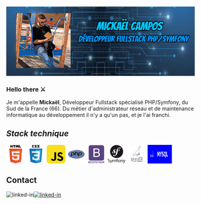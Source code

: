  ![cover](https://github.com/mickaelcampos66/mickaelcampos66/blob/main/img/cover.PNG)


 
### Hello there ⚔️ 

Je m'appelle **Mickaël**, Développeur Fullstack spécialisé PHP/Symfony, du Sud de la France (66).
Du métier d'administrateur réseau et de maintenance informatique au développement il n'y a qu'un pas, et je l'ai franchi.



## *Stack technique*


<span><img width="50" height="50" src="https://github.com/mickaelcampos66/mickaelcampos66/blob/main/img/html.svg"></span>
<span><img width="50" height="50" src="https://github.com/mickaelcampos66/mickaelcampos66/blob/main/img/css.svg"></span>
<span><img width="50" height="50" src="https://github.com/mickaelcampos66/mickaelcampos66/blob/main/img/js.svg"></span>
<span><img width="50" height="50" src="https://github.com/mickaelcampos66/mickaelcampos66/blob/main/img/php.svg"></span>
<span><img width="50" height="50" src="https://github.com/mickaelcampos66/mickaelcampos66/blob/main/img/bootstrap.svg"></span>
<span><img width="50" height="50" src="https://github.com/mickaelcampos66/mickaelcampos66/blob/main/img/symfony.svg"></span>
<span><img width="50" height="50" src="https://github.com/mickaelcampos66/mickaelcampos66/blob/main/img/mariadb.svg"></span>
<span><img width="65" height="50" src="https://github.com/mickaelcampos66/mickaelcampos66/blob/main/img/mysql.svg"></span>


## Contact

[<img align="left" alt="linked-in" src="https://img.shields.io/badge/linkedin-%230077B5.svg?&style=for-the-badge&logo=linkedin&logoColor=white" target="_blank" />](https://www.linkedin.com/in/mcampos66/)
[<img alt="linked-in" src="https://img.shields.io/badge/website-%2312100E.svg?&style=for-the-badge" target="_blank"/>](https://mickaelcampos.fr/)
